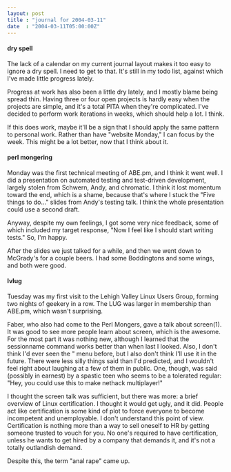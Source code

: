 ```yaml
---
layout: post
title : "journal for 2004-03-11"
date  : "2004-03-11T05:00:00Z"
---
```

<h4>dry spell</h4>The lack of a calendar on my current journal layout makes it too easy to ignore a dry spell.  I need to get to that.  It's still in my todo list, against which I've made little progress lately.

Progress at work has also been a little dry lately, and I mostly blame being spread thin.  Having three or four open projects is hardly easy when the projects are simple, and it's a total PITA when they're complicated.  I've decided to perform work iterations in weeks, which should help a lot.  I think.

If this does work, maybe it'll be a sign that I should apply the same pattern to personal work.  Rather than have "website Monday," I can focus by the week. This might be a lot better, now that I think about it.<h4>perl mongering</h4>Monday was the first technical meeting of ABE.pm, and I think it went well.  I did a presentation on automated testing and test-driven development, largely stolen from Schwern, Andy, and chromatic.  I think it lost momentum toward the end, which is a shame, because that's where I stuck the "Five things to do..." slides from Andy's testing talk.  I think the whole presentation could use a second draft.

Anyway, despite my own feelings, I got some very nice feedback, some of which included my target response, "Now I feel like I should start writing tests." So, I'm happy.

After the slides we just talked for a while, and then we went down to McGrady's for a couple beers.  I had some Boddingtons and some wings, and both were good.<h4>lvlug</h4>Tuesday was my first visit to the Lehigh Valley Linux Users Group, forming two nights of geekery in a row.  The LUG was larger in membership than ABE.pm, which wasn't surprising.

Faber, who also had come to the Perl Mongers, gave a talk about screen(1).  It was good to see more people learn about screen, which is the awesome.  For the most part it was nothing new, although I learned that the sessionname command works better than when last I looked.  Also, I don't think I'd ever seen the <C-a>" menu before, but I also don't think I'll use it in the future.  There were less silly things said than I'd predicted, and I wouldn't feel right about laughing at a few of them in public.  One, though, was said (possibly in earnest) by a spastic teen who seems to be a tolerated regular: "Hey, you could use this to make nethack multiplayer!"

I thought the screen talk was sufficient, but there was more: a brief overview of Linux certification.  I thought it would get ugly, and it did.  People act like certification is some kind of plot to force everyone to become incompetent and unemployable.  I don't understand this point of view.  Certification is nothing more than a way to sell oneself to HR by getting someone trusted to vouch for you.  No one's required to have certification, unless he wants to get hired by a company that demands it, and it's not a totally outlandish demand.

Despite this, the term "anal rape" came up.

